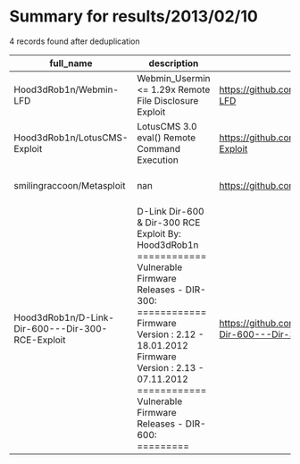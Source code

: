 
# Summary for results/2013/02/10
    
4 records found after deduplication

| full_name | description | html_url | matched_list | matched_count | pushed_at | size | stargazers_count | language | forks_count | vul_ids |
|--------------------------------------------------|------------------------------------------------------------------------------------------------------------------------------------------------------------------------------------------------------------------------------------------------------------------|---------------------------------------------------------------------|----------------------------------------------------|-----------------|---------------------------|--------|--------------------|------------|---------------|-----------|
| Hood3dRob1n/Webmin-LFD | Webmin_Usermin <= 1.29x Remote File Disclosure Exploit | https://github.com/Hood3dRob1n/Webmin-LFD | ['exploit'] | 1 | 2013-02-10 22:47:36+00:00 | 104 | 3 | Shell | 1 | [] |
| Hood3dRob1n/LotusCMS-Exploit | LotusCMS 3.0 eval() Remote Command Execution | https://github.com/Hood3dRob1n/LotusCMS-Exploit | ['exploit'] | 1 | 2013-02-10 22:56:14+00:00 | 108 | 10 | Ruby | 9 | [] |
| smilingraccoon/Metasploit | nan | https://github.com/smilingraccoon/Metasploit | ['metasploit module OR payload'] | 1 | 2013-02-10 16:07:02+00:00 | 152 | 2 | Ruby | 1 | [] |
| Hood3dRob1n/D-Link-Dir-600---Dir-300-RCE-Exploit | D-Link Dir-600 & Dir-300 RCE Exploit By: Hood3dRob1n ============ Vulnerable Firmware Releases - DIR-300: ============ Firmware Version : 2.12 - 18.01.2012 Firmware Version : 2.13 - 07.11.2012 ============ Vulnerable Firmware Releases - DIR-600: ========= | https://github.com/Hood3dRob1n/D-Link-Dir-600---Dir-300-RCE-Exploit | ['exploit', 'rce', 'rce poc', 'vulnerability poc'] | 4 | 2013-02-10 23:05:52+00:00 | 108 | 4 | Ruby | 3 | [] |
